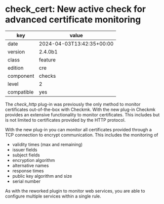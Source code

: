 [//]: # (werk v2)
# check_cert: New active check for advanced certificate monitoring

key        | value
---------- | ---
date       | 2024-04-03T13:42:35+00:00
version    | 2.4.0b1
class      | feature
edition    | cre
component  | checks
level      | 2
compatible | yes

The _check_http_ plug-in was previously the only method to monitor
certificates out-of-the-box with Checkmk. With the new plug-in Checkmk
provides an extensive functionality to monitor certificates. This includes
but is not limited to certificates provided by the HTTP protocol. 

With the new plug-in you can monitor all certificates provided through
a TCP connection to encrypt communication. This includes the monitoring
of

* validity times (max and remaining)
* issuer fields
* subject fields
* encryption algorithm
* alternative names
* response times
* public key algorithm and size
* serial number

As with the reworked plugin to monitor web services, you are able to
configure multiple services within a single rule. 
